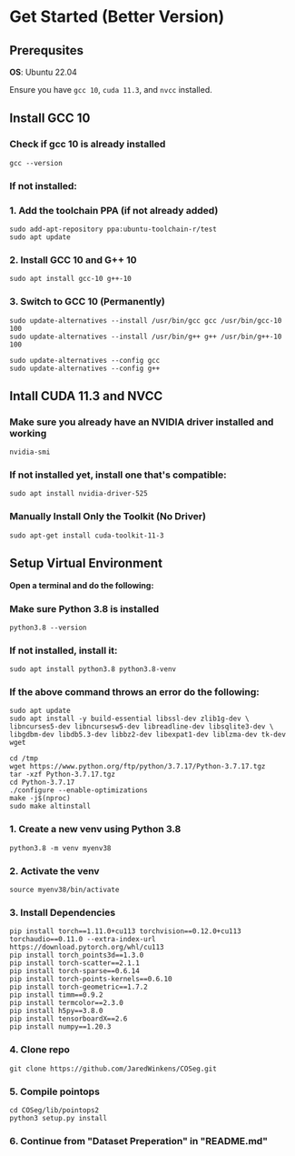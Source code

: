 # Get Started (Better Version)

## Prerequsites
**OS**: Ubuntu 22.04

Ensure you have `gcc 10`, `cuda 11.3`, and `nvcc` installed.

## Install GCC 10
### Check if gcc 10 is already installed
```
gcc --version
```
### If not installed:
### 1. Add the toolchain PPA (if not already added)
```
sudo add-apt-repository ppa:ubuntu-toolchain-r/test
sudo apt update
```
### 2. Install GCC 10 and G++ 10
```
sudo apt install gcc-10 g++-10
```
### 3. Switch to GCC 10 (Permanently)
```
sudo update-alternatives --install /usr/bin/gcc gcc /usr/bin/gcc-10 100
sudo update-alternatives --install /usr/bin/g++ g++ /usr/bin/g++-10 100

sudo update-alternatives --config gcc
sudo update-alternatives --config g++
```

## Intall CUDA 11.3 and NVCC
### Make sure you already have an NVIDIA driver installed and working
```
nvidia-smi
```
### If not installed yet, install one that's compatible:
```
sudo apt install nvidia-driver-525
```
### Manually Install Only the Toolkit (No Driver)
```
sudo apt-get install cuda-toolkit-11-3
```


## Setup Virtual Environment

**Open a terminal and do the following:**

### Make sure Python 3.8 is installed
```
python3.8 --version
```
### If not installed, install it:
```
sudo apt install python3.8 python3.8-venv
```
### If the above command throws an error do the following:
```
sudo apt update
sudo apt install -y build-essential libssl-dev zlib1g-dev \
libncurses5-dev libncursesw5-dev libreadline-dev libsqlite3-dev \
libgdbm-dev libdb5.3-dev libbz2-dev libexpat1-dev liblzma-dev tk-dev wget
```
```
cd /tmp
wget https://www.python.org/ftp/python/3.7.17/Python-3.7.17.tgz
tar -xzf Python-3.7.17.tgz
cd Python-3.7.17
./configure --enable-optimizations
make -j$(nproc)
sudo make altinstall
```
### 1. Create a new venv using Python 3.8
```
python3.8 -m venv myenv38
```
### 2. Activate the venv
```
source myenv38/bin/activate
```
### 3. Install Dependencies
```
pip install torch==1.11.0+cu113 torchvision==0.12.0+cu113 torchaudio==0.11.0 --extra-index-url https://download.pytorch.org/whl/cu113
pip install torch_points3d==1.3.0
pip install torch-scatter==2.1.1
pip install torch-sparse==0.6.14
pip install torch-points-kernels==0.6.10
pip install torch-geometric==1.7.2
pip install timm==0.9.2
pip install termcolor==2.3.0
pip install h5py==3.8.0
pip install tensorboardX==2.6
pip install numpy==1.20.3
```
### 4. Clone repo
```
git clone https://github.com/JaredWinkens/COSeg.git
```

### 5. Compile pointops
```
cd COSeg/lib/pointops2
python3 setup.py install
```
### 6. Continue from "Dataset Preperation" in "README.md"


